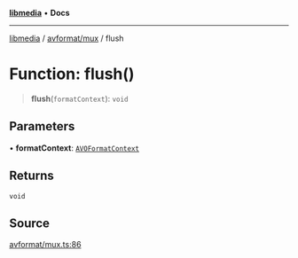 [**libmedia**](../../../README.md) • **Docs**

***

[libmedia](../../../README.md) / [avformat/mux](../README.md) / flush

# Function: flush()

> **flush**(`formatContext`): `void`

## Parameters

• **formatContext**: [`AVOFormatContext`](../../AVFormatContext/interfaces/AVOFormatContext.md)

## Returns

`void`

## Source

[avformat/mux.ts:86](https://github.com/zhaohappy/libmedia/blob/acbbf6bd75e6ee4c968b9f441fe28c40f42f350d/src/avformat/mux.ts#L86)
